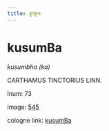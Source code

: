 ```yaml
---
title: कुसुम्भ
---
```


# kusumBa

<i>kusumbha (ka)</i>  <div n="P" /><bot>CARTHAMUS TINCTORIUS LINN.</bot>

lnum: 73

image: [545](https://www.sanskrit-lexicon.uni-koeln.de/scans/csl-apidev/servepdf.php?dict=snp&page=545)

cologne link: [kusumBa](https://sanskrit-lexicon.uni-koeln.de/scans/csl-apidev/getword.php?dict=snp&key=kusumBa)

